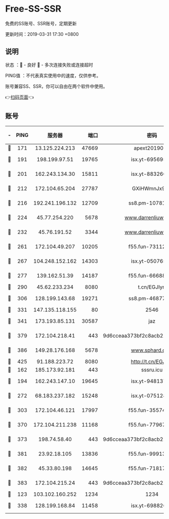 # Free-SS-SSR

免费的SS账号、SSR账号，定期更新

更新时间：2019-03-31 17:30 +0800

## 说明

状态     ：🙂 - 良好 🙁 - 多次连接失败或连接超时

PING值   ：不代表真实使用中的速度，仅供参考。

账号兼容SS、SSR，你可以自由在两个软件中使用。

👉[扫码页面](https://liesauer.github.io/Free-SS-SSR/)👈

## 账号

|-|PING|服务器|端口|密码|加密方式|区域|
|:----:|:----:|:-----:|-----:|:----:|:----:|:----:|
|🙂|171|13.125.224.213|47669|apext2019001|chacha20|KR|
|🙂|191|198.199.97.51|19765|isx.yt-69569587|aes-256-cfb|US|
|🙂|201|162.243.134.30|15811|isx.yt-88326098|aes-256-cfb|US|
|🙂|212|172.104.65.204|27787|GXiHWmnJx94S|aes-256-cfb|JP|
|🙂|216|192.241.196.132|12709|ss8.pm-10781424|aes-256-cfb|US|
|🙂|224|45.77.254.220|5678|www.darrenliuwei.com|aes-256-cfb|SG|
|🙂|232|45.76.191.52|3344|www.darrenliuwei.com|aes-256-cfb|JP|
|🙂|261|172.104.49.207|10205|f55.fun-73112677|aes-256-cfb|SG|
|🙂|267|104.248.152.162|14303|isx.yt-05076511|aes-256-cfb|SG|
|🙂|277|139.162.51.39|14187|f55.fun-66688027|aes-256-cfb|SG|
|🙂|290|45.62.233.234|8080|t.cn/EGJIyrl|rc4-md5|CA|
|🙂|306|128.199.143.68|19271|ss8.pm-46877395|aes-256-cfb|SG|
|🙂|331|147.135.118.155|80|2546|chacha20|US|
|🙂|341|173.193.85.131|30587|jaz|aes-256-cfb|US|
|🙂|379|172.104.218.41|443|9d6cceaa373bf2c8acb22e60b6a58be6|aes-256-cfb|US|
|🙂|386|149.28.176.168|5678|www.sphard.com|aes-256-cfb|AU|
|🙂|425|91.188.223.72|8080|http://t.cn/EGJIyrl|rc4-md5|RU|
|🙂|162|185.173.92.181|443|sssru.icu|rc4-md5|RU|
|🙂|194|162.243.147.10|19645|isx.yt-94813744|aes-256-cfb|US|
|🙂|272|68.183.237.182|15248|isx.yt-07512892|aes-256-cfb|SG|
|🙂|303|172.104.46.121|17997|f55.fun-35574744|aes-256-cfb|SG|
|🙂|370|172.104.211.238|11168|f55.fun-77967881|aes-256-cfb|US|
|🙂|373|198.74.58.40|443|9d6cceaa373bf2c8acb22e60b6a58be6|aes-256-cfb|US|
|🙂|381|23.92.18.105|13836|f55.fun-99913847|aes-256-cfb|US|
|🙂|382|45.33.80.198|14645|f55.fun-71817463|aes-256-cfb|US|
|🙂|383|172.104.215.24|443|9d6cceaa373bf2c8acb22e60b6a58be6|aes-256-cfb|US|
|🙁|123|103.102.160.252|1234|1234|rc4-md5|JP|
|🙁|338|128.199.168.84|11458|isx.yt-69882688|aes-256-cfb|SG|
